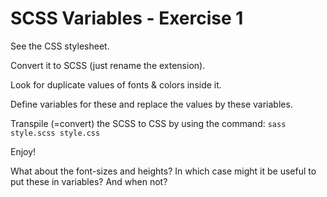# SCSS Variables - Exercise 1

See the CSS stylesheet.

Convert it to SCSS (just rename the extension).

Look for duplicate values of fonts & colors inside it.

Define variables for these and replace the values by these variables.

Transpile (=convert) the SCSS to CSS by using the command:
`sass style.scss style.css`

Enjoy!



What about the font-sizes and heights? In which case might it be useful
to put these in variables? And when not?
